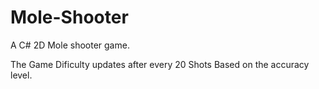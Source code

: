 # Mole-Shooter
A C# 2D Mole shooter game.


The Game Dificulty updates after every 20 Shots Based on the accuracy level.
